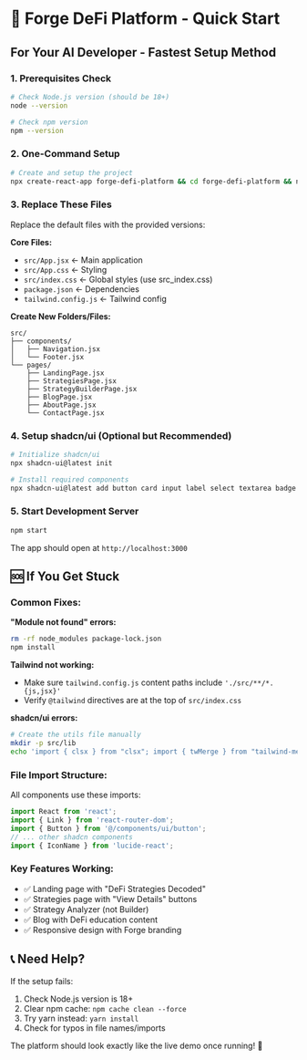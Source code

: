 # 🚀 Forge DeFi Platform - Quick Start

## For Your AI Developer - Fastest Setup Method

### 1. Prerequisites Check
```bash
# Check Node.js version (should be 18+)
node --version

# Check npm version
npm --version
```

### 2. One-Command Setup
```bash
# Create and setup the project
npx create-react-app forge-defi-platform && cd forge-defi-platform && npm install @radix-ui/react-dialog @radix-ui/react-select @radix-ui/react-slider @radix-ui/react-label @radix-ui/react-textarea lucide-react react-router-dom clsx tailwind-merge tailwindcss-animate class-variance-authority && npm install -D tailwindcss postcss autoprefixer && npx tailwindcss init -p
```

### 3. Replace These Files

Replace the default files with the provided versions:

**Core Files:**
- `src/App.jsx` ← Main application
- `src/App.css` ← Styling  
- `src/index.css` ← Global styles (use src_index.css)
- `package.json` ← Dependencies
- `tailwind.config.js` ← Tailwind config

**Create New Folders/Files:**
```
src/
├── components/
│   ├── Navigation.jsx
│   └── Footer.jsx
└── pages/
    ├── LandingPage.jsx
    ├── StrategiesPage.jsx
    ├── StrategyBuilderPage.jsx
    ├── BlogPage.jsx
    ├── AboutPage.jsx
    └── ContactPage.jsx
```

### 4. Setup shadcn/ui (Optional but Recommended)
```bash
# Initialize shadcn/ui
npx shadcn-ui@latest init

# Install required components
npx shadcn-ui@latest add button card input label select textarea badge slider
```

### 5. Start Development Server
```bash
npm start
```

The app should open at `http://localhost:3000`

## 🆘 If You Get Stuck

### Common Fixes:

**"Module not found" errors:**
```bash
rm -rf node_modules package-lock.json
npm install
```

**Tailwind not working:**
- Make sure `tailwind.config.js` content paths include `'./src/**/*.{js,jsx}'`
- Verify `@tailwind` directives are at the top of `src/index.css`

**shadcn/ui errors:**
```bash
# Create the utils file manually
mkdir -p src/lib
echo 'import { clsx } from "clsx"; import { twMerge } from "tailwind-merge"; export function cn(...inputs) { return twMerge(clsx(inputs)); }' > src/lib/utils.js
```

### File Import Structure:
All components use these imports:
```javascript
import React from 'react';
import { Link } from 'react-router-dom';
import { Button } from '@/components/ui/button';
// ... other shadcn components
import { IconName } from 'lucide-react';
```

### Key Features Working:
- ✅ Landing page with "DeFi Strategies Decoded"
- ✅ Strategies page with "View Details" buttons
- ✅ Strategy Analyzer (not Builder)
- ✅ Blog with DeFi education content
- ✅ Responsive design with Forge branding

## 📞 Need Help?

If the setup fails:
1. Check Node.js version is 18+
2. Clear npm cache: `npm cache clean --force`
3. Try yarn instead: `yarn install`
4. Check for typos in file names/imports

The platform should look exactly like the live demo once running! 🎉

